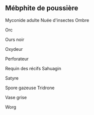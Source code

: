 ## Mébphite de poussière

Myconide adulte
Nuée d'insectes
Ombre

Orc

Ours noir

Oxydeur

Perforateur

Requin des récifs
Sahuagin

Satyre

Spore gazeuse
Tridrone

Vase grise

Worg
